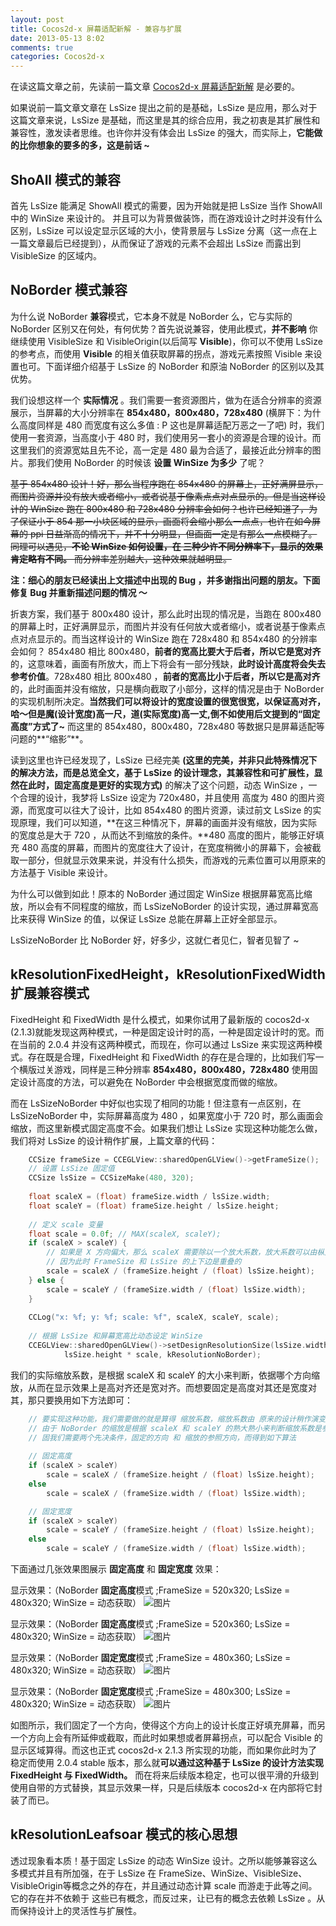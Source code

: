 ```yaml
---
layout: post
title: Cocos2d-x 屏幕适配新解 - 兼容与扩展
date: 2013-05-13 8:02
comments: true
categories: Cocos2d-x
---
```


在读这篇文章之前，先读前一篇文章 [Cocos2d-x 屏幕适配新解](http://blog.leafsoar.com/archives/2013/05-10-19.html) 是必要的。

如果说前一篇文章文章在 LsSize 提出之前的是基础，LsSize 是应用，那么对于这篇文章来说，LsSize 是基础，而这里是其的综合应用，我之初衷是其扩展性和兼容性，激发读者思维。也许你并没有体会出 LsSize 的强大，而实际上，**它能做的比你想象的要多的多，这是前话 ~**

## ShoAll 模式的兼容
首先 LsSize 能满足 ShowAll 模式的需要，因为开始就是把 LsSize 当作 ShowAll 中的 WinSize 来设计的。 并且可以为背景做装饰，而在游戏设计之时并没有什么区别，LsSize 可以设定显示区域的大小，使背景层与 LsSize 分离（这一点在上一篇文章最后已经提到），从而保证了游戏的元素不会超出 LsSize 而露出到 VisibleSize 的区域内。

<!-- more -->

## NoBorder 模式兼容
为什么说 NoBorder **兼容**模式，它本身不就是 NoBorder 么，它与实际的 NoBorder 区别又在何处，有何优势？首先说说兼容，使用此模式，**并不影响** 你继续使用 VisibleSize 和 VisibleOrigin(以后简写 **Visible**)，你可以不使用 LsSize 的参考点，而使用 **Visible** 的相关值获取屏幕的拐点，游戏元素按照 Visible 来设置也可。下面详细介绍基于 LsSize 的 NoBorder 和原油 NoBorder 的区别以及其优势。

我们设想这样一个 **实际情况** 。我们需要一套资源图片，做为在适合分辨率的资源展示，当屏幕的大小分辨率在 **854x480，800x480，728x480** (横屏下：为什么高度同样是 480 而宽度有这么多值 : P 这也是屏幕适配万恶之一了吧) 时，我们使用一套资源，当高度小于 480 时，我们使用另一套小的资源是合理的设计。而这里我们的资源宽姑且先不论，高一定是 480 最为合适了，最接近此分辨率的图片。那我们使用 NoBorder 的时候该 **设置 WinSize 为多少** 了呢？

<s>基于 854x480 设计！好，那么当程序跑在 854x480 的屏幕上，正好满屏显示，而图片资源并没有放大或者缩小，或者说基于像素点点对点显示的。但是当这样设计的 WinSize 跑在 800x480 和 728x480 分辨率会如何？也许已经知道了，为了保证小于 854 那一小块区域的显示，画面将会缩小那么一点点，也许在如今屏幕的 ppi 日益渐高的情况下，并不十分明显，但画面一定是有那么一点模糊了。同理可以遇见，**不论 WinSize 如何设置，在 三种少许不同分辨率下，显示的效果肯定略有不同。** 而分辨率差别越大，这种效果就越明显。</s>

**注：细心的朋友已经读出上文描述中出现的 Bug ，并多谢指出问题的朋友。下面修复 Bug 并重新描述问题的情况 ～**

折衷方案，我们基于 800x480 设计，那么此时出现的情况是，当跑在 800x480 的屏幕上时，正好满屏显示，而图片并没有任何放大或者缩小，或者说基于像素点点对点显示的。而当这样设计的 WinSize 跑在 728x480 和 854x480 的分辨率会如何？ 854x480 相比 800x480，**前者的宽高比要大于后者，所以它是宽对齐**的，这意味着，画面有所放大，而上下将会有一部分残缺，**此时设计高度将会失去参考价值**。728x480 相比 800x480 ，**前者的宽高比小于后者，所以它是高对齐**的，此时画面并没有缩放，只是横向截取了小部分，这样的情况是由于 NoBorder 的实现机制所决定。**当然我们可以将设计的宽度设置的很宽很宽，以保证高对齐，哈～但是魔(设计宽度)高一尺，道(实际宽度)高一丈,倒不如使用后文提到的“固定高度”方式了~** 而这里的 854x480，800x480，728x480 等数据只是屏幕适配等问题的**“缩影”**。

读到这里也许已经发现了，LsSize 已经完美 **(**这里的完美，并非只此特殊情况下的解决方法，而是总览全文，基于 LsSize  的设计理念，其兼容性和可扩展性，显然在此时，固定高度是更好的实现方式**)** 的解决了这个问题，动态 WinSize ，一个合理的设计，我梦将 LsSize 设定为 720x480，并且使用 高度为 480 的图片资源，而宽度可以往大了设计，比如 854x480  的图片资源，读过前文 LsSize 的实现原理，我们可以知道，**在这三种情况下，屏幕的画面并没有缩放，因为实际的宽度总是大于 720 ，从而达不到缩放的条件。**480 高度的图片，能够正好填充 480 高度的屏幕，而图片的宽度往大了设计，在宽度稍微小的屏幕下，会被截取一部分，但就显示效果来说，并没有什么损失，而游戏的元素位置可以用原来的方法基于 Visible 来设计。

为什么可以做到如此！原本的  NoBorder 通过固定 WinSize 根据屏幕宽高比缩放，所以会有不同程度的缩放，而 LsSizeNoBorder 的设计实现，通过屏幕宽高比来获得 WinSize 的值，以保证 LsSize 总能在屏幕上正好全部显示。

LsSizeNoBorder 比 NoBorder 好，好多少，这就仁者见仁，智者见智了 ~

## kResolutionFixedHeight，kResolutionFixedWidth 扩展兼容模式
FixedHeight 和 FixedWidth 是什么模式，如果你试用了最新版的  cocos2d-x (2.1.3)就能发现这两种模式，一种是固定设计时的高，一种是固定设计时的宽。而在当前的 2.0.4 并没有这两种模式，而现在，你可以通过 LsSize 来实现这两种模式。存在既是合理，FixedHeight 和 FixedWidth 的存在是合理的，比如我们写一个横版过关游戏，同样是三种分辨率 **854x480，800x480，728x480** 使用固定设计高度的方法，可以避免在 NoBorder 中会根据宽度而做的缩放。

而在 LsSizeNoBorder 中好似也实现了相同的功能！但注意有一点区别，在 LsSizeNoBorder 中，实际屏幕高度为 480 ，如果宽度小于 720 时，那么画面会缩放，而这里新模式固定高度不会。如果我们想让 LsSize 实现这种功能怎么做，我们将对 LsSize 的设计稍作扩展，上篇文章的代码：

``` c++
	CCSize frameSize = CCEGLView::sharedOpenGLView()->getFrameSize();
	// 设置 LsSize 固定值
	CCSize lsSize = CCSizeMake(480, 320);
	
	float scaleX = (float) frameSize.width / lsSize.width;
	float scaleY = (float) frameSize.height / lsSize.height;
	
	// 定义 scale 变量
	float scale = 0.0f; // MAX(scaleX, scaleY);
	if (scaleX > scaleY) {
	    // 如果是 X 方向偏大，那么 scaleX 需要除以一个放大系数，放大系数可以由枞方向获取，
	    // 因为此时 FrameSize 和 LsSize 的上下边是重叠的
	    scale = scaleX / (frameSize.height / (float) lsSize.height);
	} else {
	    scale = scaleY / (frameSize.width / (float) lsSize.width);
	}
	
	CCLog("x: %f; y: %f; scale: %f", scaleX, scaleY, scale);
	
	// 根据 LsSize 和屏幕宽高比动态设定 WinSize
	CCEGLView::sharedOpenGLView()->setDesignResolutionSize(lsSize.width * scale,
        	lsSize.height * scale, kResolutionNoBorder);
```			

我们的实际缩放系数，是根据 scaleX 和 scaleY 的大小来判断，依据哪个方向缩放，从而在显示效果上是高对齐还是宽对齐。而想要固定是高度对其还是宽度对其，那只要换用如下方法即可：

``` c++
	// 要实现这种功能，我们需要做的就是算得 缩放系数，缩放系数由 原来的设计稍作演变即可
	// 由于 NoBorder 的缩放是根据 scaleX 和 scaleY 的熟大熟小来判断缩放系数是参照横向还是竖向
	// 固我们需要两个先决条件，固定的方向 和 缩放的参照方向，而得到如下算法
	
	// 固定高度
	if (scaleX > scaleY)
		scale = scaleX / (frameSize.height / (float) lsSize.height);
	else
		scale = scaleX / (frameSize.width / (float) lsSize.width);

	// 固定宽度
	if (scaleX > scaleY)
		scale = scaleY / (frameSize.height / (float) lsSize.height);
	else
		scale = scaleY / (frameSize.width / (float) lsSize.width);
```		

	
下面通过几张效果图展示 **固定高度** 和 **固定宽度** 效果：

显示效果：（NoBorder **固定高度**模式 ;FrameSize = 520x320; LsSize = 480x320; WinSize = 动态获取）
![图片](/images/2013/screen-resolution-extension-1.jpg)

显示效果：（NoBorder **固定高度**模式 ;FrameSize = 520x360; LsSize = 480x320; WinSize = 动态获取）
![图片](/images/2013/screen-resolution-extension-2.jpg)

显示效果：（NoBorder **固定宽度**模式 ;FrameSize = 480x360; LsSize = 480x320; WinSize = 动态获取）
![图片](/images/2013/screen-resolution-extension-3.jpg)

显示效果：（NoBorder **固定宽度**模式 ;FrameSize = 480x300; LsSize = 480x320; WinSize = 动态获取）
![图片](/images/2013/screen-resolution-extension-4.jpg)

如图所示，我们固定了一个方向，使得这个方向上的设计长度正好填充屏幕，而另一个方向上会有所延伸或截取，而此时如果想或者屏幕拐点，可以配合 Visible 的显示区域算得。而这也正式 cocos2d-x 2.1.3 所实现的功能，而如果你此时为了稳定而使用 2.0.4 stable 版本，那么就**可以通过这种基于 LsSize 的设计方法实现 FixedHeight 与 FixedWidth。** 而在将来后续版本稳定，也可以很平滑的升级到使用自带的方式替换，其显示效果一样，只是后续版本 cocos2d-x 在内部将它封装了而已。

## kResolutionLeafsoar 模式的核心思想

透过现象看本质！基于固定 LsSize 的动态 WinSize 设计。之所以能够兼容这么多模式并且有所加强，在于 LsSize 在 FrameSize、WinSize、VisibleSize、VisibleOrigin等概念之外的存在，并且通过动态计算 scale  而游走于此等之间。它的存在并不依赖于 这些已有概念，而反过来，让已有的概念去依赖 LsSize 。从而保持设计上的灵活性与扩展性。
